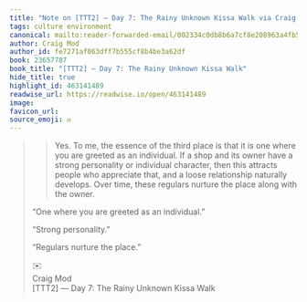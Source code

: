 ```yaml
---
title: "Note on [TTT2] — Day 7: The Rainy Unknown Kissa Walk via Craig Mod"
tags: culture environment
canonical: mailto:reader-forwarded-email/002334c0db8b6a7cf8e208963a4fb545
author: Craig Mod
author_id: fe7271af063dff7b555cf8b4be3a62df
book: 23657787
book_title: "[TTT2] — Day 7: The Rainy Unknown Kissa Walk"
hide_title: true
highlight_id: 463141489
readwise_url: https://readwise.io/open/463141489
image: 
favicon_url: 
source_emoji: ✉️
---
```


> > Yes. To me, the essence of the third place is that it is one where you are greeted as an individual. If a shop and its owner have a strong personality or individual character, then this attracts people who appreciate that, and a loose relationship naturally develops. Over time, these regulars nurture the place along with the owner.
> 
> “One where you are greeted as an individual.”
> 
> “Strong personality.”
> 
> “Regulars nurture the place.”
> <div class="quoteback-footer"><div class="quoteback-avatar"><span class="mini-emoji"> ✉️</span></div><div class="quoteback-metadata"><div class="metadata-inner"><span style="display:none">FROM:</span><div aria-label="Craig Mod" class="quoteback-author"> Craig Mod</div><div aria-label="[TTT2] — Day 7: The Rainy Unknown Kissa Walk" class="quoteback-title"> [TTT2] — Day 7: The Rainy Unknown Kissa Walk</div></div></div></div>